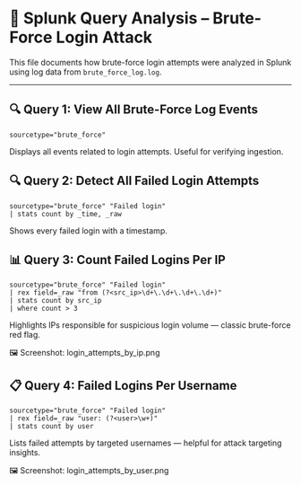 # 🔐 Splunk Query Analysis – Brute-Force Login Attack

This file documents how brute-force login attempts were analyzed in Splunk using log data from `brute_force_log.log`.

---

## 🔍 Query 1: View All Brute-Force Log Events
```
sourcetype="brute_force"
```
Displays all events related to login attempts. Useful for verifying ingestion.


## 🔍 Query 2: Detect All Failed Login Attempts
```
sourcetype="brute_force" "Failed login"
| stats count by _time, _raw
```
Shows every failed login with a timestamp.


## 📊 Query 3: Count Failed Logins Per IP
```
sourcetype="brute_force" "Failed login"
| rex field=_raw "from (?<src_ip>\d+\.\d+\.\d+\.\d+)"
| stats count by src_ip
| where count > 3
```
Highlights IPs responsible for suspicious login volume — classic brute-force red flag.

🖼️ Screenshot: login_attempts_by_ip.png

## 📋 Query 4: Failed Logins Per Username
```
sourcetype="brute_force" "Failed login"
| rex field=_raw "user: (?<user>\w+)"
| stats count by user
```
Lists failed attempts by targeted usernames — helpful for attack targeting insights.

🖼️ Screenshot: login_attempts_by_user.png

